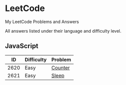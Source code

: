 # LeetCode

My LeetCode Problems and Answers

All answers listed under their language and difficulty level.

## JavaScript 

ID | Difficulty | Problem
---|------------|--------
2620 | Easy | [Counter](javascript/easy/2620_Counter.js)
2621 | Easy | [Sleep](javascript/easy/2621_Sleep.js)
